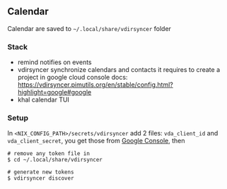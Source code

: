 ## Calendar

Calendar are saved to `~/.local/share/vdirsyncer` folder

### Stack

* remind
  notifies on events
* vdirsyncer
  synchronize calendars and contacts
  it requires to create a project in google cloud console
  docs: https://vdirsyncer.pimutils.org/en/stable/config.html?highlight=google#google
* khal
  calendar TUI

### Setup

In `<NIX_CONFIG_PATH>/secrets/vdirsyncer` add 2 files: `vda_client_id` and `vda_client_secret`, you get those from [Google Console](https://vdirsyncer.pimutils.org/en/stable/config.html?highlight=google#google), then

```
# remove any token file in
$ cd ~/.local/share/vdirsyncer

# generate new tokens
$ vdirsyncer discover
```
